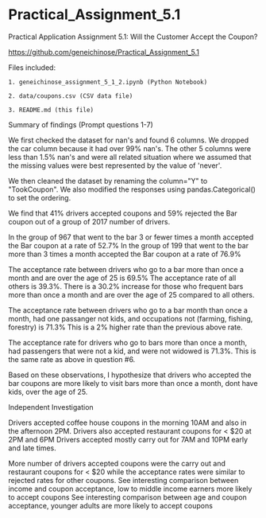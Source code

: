 # Practical_Assignment_5.1
Practical Application Assignment 5.1: Will the Customer Accept the Coupon? 

https://github.com/geneichinose/Practical_Assignment_5.1

Files included:
  
  	1. geneichinose_assignment_5_1_2.ipynb (Python Notebook)
  
  	2. data/coupons.csv (CSV data file)
  
  	3. README.md (this file)
  
Summary of findings (Prompt questions 1-7)

We first checked the dataset for nan's and found 6 columns. We dropped the car column because it had over 99% nan's. The other 5 columns were less than 1.5% nan's and were all related situation where we assumed that the missing values were best represented by the value of 'never'. 

We then cleaned the dataset by renaming the column="Y" to "TookCoupon". We also modified the responses using pandas.Categorical() to set the ordering.

We find that 41% drivers accepted coupons and 59% rejected the Bar coupon out of a group of 2017 number of drivers. 

In the group of 967 that went to the bar 3 or fewer times a month accepted the Bar coupon at a rate of 52.7% In the group of 199 that went to the bar more than 3 times a month accepted the Bar coupon at a rate of 76.9%

The acceptance rate between drivers who go to a bar more than once a month and are over the age of 25 is 69.5% The acceptance rate of all others is 39.3%. There is a 30.2% increase for those who frequent bars more than once a month and are over the age of 25 compared to all others.

The acceptance rate between drivers who go to a bar month than once a month, had one passanger not kids, and occupations not (farming, fishing, forestry) is 71.3% This is a 2% higher rate than the previous above rate.

The acceptance rate for drivers who go to bars more than once a month, had passengers that were not a kid, and were not widowed is 71.3%. This is the same rate as above in question #6.

Based on these observations, I hypothesize that drivers who accepted the bar coupons are more likely to visit bars more than once a month, dont have kids, over the age of 25.

Independent Investigation

Drivers accepted coffee house coupons in the morning 10AM and also in the afternoon 2PM. Drivers also accepted restaurant coupons for < $20 at 2PM and 6PM Drivers accepted mostly carry out for 7AM and 10PM early and late times.

More number of drivers accepted coupons were the carry out and restaurant coupons for < $20 while the acceptance rates were similar to rejected rates for other coupons.
See interesting comparison between income and coupon acceptance, low to middle income earners more likely to accept coupons
See interesting comparison between age and coupon acceptance, younger adults are more likely to accept coupons
